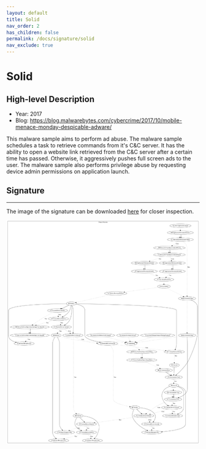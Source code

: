 ```yaml
---
layout: default
title: Solid
nav_order: 2
has_children: false
permalink: /docs/signature/solid
nav_exclude: true
---
```


# Solid

## High-level Description

* Year: 2017
* Blog: https://blog.malwarebytes.com/cybercrime/2017/10/mobile-menace-monday-despicable-adware/

This malware sample aims to perform ad abuse. The malware sample schedules a task to retrieve commands from it's C&C server. It has the ability to open a website link retrieved from the C&C server after a certain time has passed. Otherwise, it aggressively pushes full screen ads to the user. The malware sample also performs privilege abuse by requesting device admin permissions on application launch.

## Signature
---

The image of the signature can be downloaded [here](../../img/signatures/Solid.png) for closer inspection.

![](../../img/signatures/Solid.png)